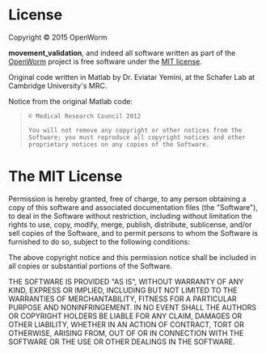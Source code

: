 License
=======

Copyright © 2015 OpenWorm

**movement\_validation**, and indeed all software written as part of the
[OpenWorm](https://github.com/openworm/) project is free software under
the [MIT license](http://opensource.org/licenses/MIT).

Original code written in Matlab by Dr. Eviatar Yemini, at the Schafer
Lab at Cambridge University's MRC.

Notice from the original Matlab code:

> `© Medical Research Council 2012`
>
> `You will not remove any copyright or other notices from the Software; you must reproduce all copyright notices and other proprietary notices on any copies of the Software.`

The MIT License
===============

Permission is hereby granted, free of charge, to any person obtaining a
copy of this software and associated documentation files (the
"Software"), to deal in the Software without restriction, including
without limitation the rights to use, copy, modify, merge, publish,
distribute, sublicense, and/or sell copies of the Software, and to
permit persons to whom the Software is furnished to do so, subject to
the following conditions:

The above copyright notice and this permission notice shall be included
in all copies or substantial portions of the Software.

THE SOFTWARE IS PROVIDED "AS IS", WITHOUT WARRANTY OF ANY KIND, EXPRESS
OR IMPLIED, INCLUDING BUT NOT LIMITED TO THE WARRANTIES OF
MERCHANTABILITY, FITNESS FOR A PARTICULAR PURPOSE AND NONINFRINGEMENT.
IN NO EVENT SHALL THE AUTHORS OR COPYRIGHT HOLDERS BE LIABLE FOR ANY
CLAIM, DAMAGES OR OTHER LIABILITY, WHETHER IN AN ACTION OF CONTRACT,
TORT OR OTHERWISE, ARISING FROM, OUT OF OR IN CONNECTION WITH THE
SOFTWARE OR THE USE OR OTHER DEALINGS IN THE SOFTWARE.
